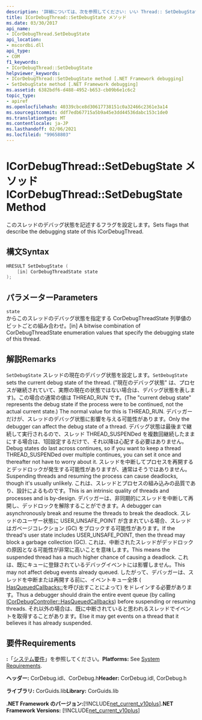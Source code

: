 ```yaml
---
description: '詳細については、次を参照してください: いい Thread:: SetDebugState メソッド'
title: ICorDebugThread::SetDebugState メソッド
ms.date: 03/30/2017
api_name:
- ICorDebugThread.SetDebugState
api_location:
- mscordbi.dll
api_type:
- COM
f1_keywords:
- ICorDebugThread::SetDebugState
helpviewer_keywords:
- ICorDebugThread::SetDebugState method [.NET Framework debugging]
- SetDebugState method [.NET Framework debugging]
ms.assetid: 6382bdf6-d488-4952-b653-cb09b6e1c6c2
topic_type:
- apiref
ms.openlocfilehash: 40339cbce8d30617738151c0a32466c2361e3a14
ms.sourcegitcommit: ddf7edb67715a5b9a45e3dd44536dabc153c1de0
ms.translationtype: MT
ms.contentlocale: ja-JP
ms.lasthandoff: 02/06/2021
ms.locfileid: "99658803"
---
```

# <a name="icordebugthreadsetdebugstate-method"></a><span data-ttu-id="5ecbc-103">ICorDebugThread::SetDebugState メソッド</span><span class="sxs-lookup"><span data-stu-id="5ecbc-103">ICorDebugThread::SetDebugState Method</span></span>

<span data-ttu-id="5ecbc-104">このスレッドのデバッグ状態を記述するフラグを設定します。</span><span class="sxs-lookup"><span data-stu-id="5ecbc-104">Sets flags that describe the debugging state of this ICorDebugThread.</span></span>  
  
## <a name="syntax"></a><span data-ttu-id="5ecbc-105">構文</span><span class="sxs-lookup"><span data-stu-id="5ecbc-105">Syntax</span></span>  
  
```cpp  
HRESULT SetDebugState (  
    [in] CorDebugThreadState state  
);  
```  
  
## <a name="parameters"></a><span data-ttu-id="5ecbc-106">パラメーター</span><span class="sxs-lookup"><span data-stu-id="5ecbc-106">Parameters</span></span>  

 `state`  
 <span data-ttu-id="5ecbc-107">からこのスレッドのデバッグ状態を指定する CorDebugThreadState 列挙値のビットごとの組み合わせ。</span><span class="sxs-lookup"><span data-stu-id="5ecbc-107">[in] A bitwise combination of CorDebugThreadState enumeration values that specify the debugging state of this thread.</span></span>  
  
## <a name="remarks"></a><span data-ttu-id="5ecbc-108">解説</span><span class="sxs-lookup"><span data-stu-id="5ecbc-108">Remarks</span></span>  

 <span data-ttu-id="5ecbc-109">`SetDebugState` スレッドの現在のデバッグ状態を設定します。</span><span class="sxs-lookup"><span data-stu-id="5ecbc-109">`SetDebugState` sets the current debug state of the thread.</span></span> <span data-ttu-id="5ecbc-110">("現在のデバッグ状態" は、プロセスが継続されていて、実際の現在の状態ではない場合は、デバッグ状態を表します)。この場合の通常の値は THREAD_RUN です。</span><span class="sxs-lookup"><span data-stu-id="5ecbc-110">(The "current debug state" represents the debug state if the process were to be continued, not the actual current state.) The normal value for this is THREAD_RUN.</span></span> <span data-ttu-id="5ecbc-111">デバッガーだけが、スレッドのデバッグ状態に影響を与える可能性があります。</span><span class="sxs-lookup"><span data-stu-id="5ecbc-111">Only the debugger can affect the debug state of a thread.</span></span> <span data-ttu-id="5ecbc-112">デバッグ状態は最後まで継続して実行されるので、スレッド THREAD_SUSPENDed を複数回継続したままにする場合は、1回設定するだけで、それ以降は心配する必要はありません。</span><span class="sxs-lookup"><span data-stu-id="5ecbc-112">Debug states do last across continues, so if you want to keep a thread THREAD_SUSPENDed over multiple continues, you can set it once and thereafter not have to worry about it.</span></span> <span data-ttu-id="5ecbc-113">スレッドを中断してプロセスを再開するとデッドロックが発生する可能性がありますが、通常はそうではありません。</span><span class="sxs-lookup"><span data-stu-id="5ecbc-113">Suspending threads and resuming the process can cause deadlocks, though it's usually unlikely.</span></span> <span data-ttu-id="5ecbc-114">これは、スレッドとプロセスの組み込みの品質であり、設計によるものです。</span><span class="sxs-lookup"><span data-stu-id="5ecbc-114">This is an intrinsic quality of threads and processes and is by-design.</span></span> <span data-ttu-id="5ecbc-115">デバッガーは、非同期的にスレッドを中断して再開し、デッドロックを解除することができます。</span><span class="sxs-lookup"><span data-stu-id="5ecbc-115">A debugger can asynchronously break and resume the threads to break the deadlock.</span></span> <span data-ttu-id="5ecbc-116">スレッドのユーザー状態に USER_UNSAFE_POINT が含まれている場合、スレッドはガベージコレクション (GC) をブロックする可能性があります。</span><span class="sxs-lookup"><span data-stu-id="5ecbc-116">If the thread's user state includes USER_UNSAFE_POINT, then the thread may block a garbage collection (GC).</span></span> <span data-ttu-id="5ecbc-117">これは、中断されたスレッドがデッドロックの原因となる可能性が非常に高いことを意味します。</span><span class="sxs-lookup"><span data-stu-id="5ecbc-117">This means the suspended thread has a much higher chance of causing a deadlock.</span></span> <span data-ttu-id="5ecbc-118">これは、既にキューに登録されているデバッグイベントには影響しません。</span><span class="sxs-lookup"><span data-stu-id="5ecbc-118">This may not affect debug events already queued.</span></span> <span data-ttu-id="5ecbc-119">したがって、デバッガーは、スレッドを中断または再開する前に、イベントキュー全体 ( [HasQueuedCallbacks::](icordebugcontroller-hasqueuedcallbacks-method.md)を呼び出すことによって) をドレインする必要があります。</span><span class="sxs-lookup"><span data-stu-id="5ecbc-119">Thus a debugger should drain the entire event queue (by calling [ICorDebugController::HasQueuedCallbacks](icordebugcontroller-hasqueuedcallbacks-method.md)) before suspending or resuming threads.</span></span> <span data-ttu-id="5ecbc-120">それ以外の場合は、既に中断されていると思われるスレッドでイベントを取得することがあります。</span><span class="sxs-lookup"><span data-stu-id="5ecbc-120">Else it may get events on a thread that it believes it has already suspended.</span></span>  
  
## <a name="requirements"></a><span data-ttu-id="5ecbc-121">要件</span><span class="sxs-lookup"><span data-stu-id="5ecbc-121">Requirements</span></span>  

 <span data-ttu-id="5ecbc-122">**:**「[システム要件](../../get-started/system-requirements.md)」を参照してください。</span><span class="sxs-lookup"><span data-stu-id="5ecbc-122">**Platforms:** See [System Requirements](../../get-started/system-requirements.md).</span></span>  
  
 <span data-ttu-id="5ecbc-123">**ヘッダー:** CorDebug.idl、CorDebug.h</span><span class="sxs-lookup"><span data-stu-id="5ecbc-123">**Header:** CorDebug.idl, CorDebug.h</span></span>  
  
 <span data-ttu-id="5ecbc-124">**ライブラリ:** CorGuids.lib</span><span class="sxs-lookup"><span data-stu-id="5ecbc-124">**Library:** CorGuids.lib</span></span>  
  
 <span data-ttu-id="5ecbc-125">**.NET Framework のバージョン:**[!INCLUDE[net_current_v10plus](../../../../includes/net-current-v10plus-md.md)]</span><span class="sxs-lookup"><span data-stu-id="5ecbc-125">**.NET Framework Versions:** [!INCLUDE[net_current_v10plus](../../../../includes/net-current-v10plus-md.md)]</span></span>
